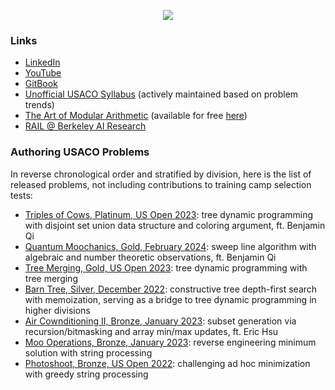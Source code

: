 <p align="center">
<img align="center" src="https://github-readme-stats-sigma-five.vercel.app/api?username=Aryansh-S&show_icons=true&theme=onedark&count_private=true">
</p>

### Links
* [LinkedIn](https://www.linkedin.com/in/aryansh-s/)
* [YouTube](https://www.youtube.com/@STEMWithAry)
* [GitBook](https://aryansh.gitbook.io/)
* [Unofficial USACO Syllabus](https://www.overleaf.com/read/fktckfprxyxn) (actively maintained based on problem trends)
* [The Art of Modular Arithmetic](https://www.amazon.com/Art-Modular-Arithmetic-Aryansh-Shrivastava-ebook/dp/B09DF7MTWB) (available for free [here](https://aryansh-s.github.io/assets/pdf/The_Art_of_Modular_Arithmetic.pdf))
* [RAIL @ Berkeley AI Research](https://rail.eecs.berkeley.edu/)

### Authoring USACO Problems
In reverse chronological order and stratified by division, here is the list of released problems, not including contributions to training camp selection tests:
* [Triples of Cows, Platinum, US Open 2023](http://www.usaco.org/index.php?page=viewproblem2&cpid=1334): tree dynamic programming with disjoint set union data structure and coloring argument, ft. Benjamin Qi
* [Quantum Moochanics, Gold, February 2024](https://usaco.org/index.php?page=viewproblem2&cpid=1403): sweep line algorithm with algebraic and number theoretic observations, ft. Benjamin Qi
* [Tree Merging, Gold, US Open 2023](http://usaco.org/index.php?page=viewproblem2&cpid=1331): tree dynamic programming with tree merging
* [Barn Tree, Silver, December 2022](http://usaco.org/index.php?page=viewproblem2&cpid=1254): constructive tree depth-first search with memoization, serving as a bridge to tree dynamic programming in higher divisions
* [Air Cownditioning II, Bronze, January 2023](http://usaco.org/index.php?page=viewproblem2&cpid=1276): subset generation via recursion/bitmasking and array min/max updates, ft. Eric Hsu
* [Moo Operations, Bronze, January 2023](http://usaco.org/index.php?page=viewproblem2&cpid=1277): reverse engineering minimum solution with string processing 
* [Photoshoot, Bronze, US Open 2022](http://usaco.org/index.php?page=viewproblem2&cpid=1227): challenging ad hoc minimization with greedy string processing
